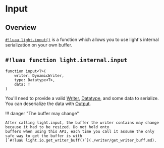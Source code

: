 # Input

## Overview

[`#!luau light.input()`](./input.md) is a function which allows you to use light's internal serialization on your own buffer.

## `#!luau function light.internal.input`

```luau title='<!-- internal --> <!-- client --> <!-- server --> <!-- shared --> <!-- sync -->'
function input<T>(
    writer: DynamicWriter,
    type: Datatype<T>,
    data: T
)
```

You'll need to provide a valid [Writer](./writer/index.md), [Datatype](../../constants/datatypes/index.md), and some
data to serialize. You can deserialize the data with [Output](./output.md).

!!! danger "The buffer may change"

    After calling light.input, the buffer the writer contains may change because it had to be resized. Do not hold onto
    buffers when using this API, each time you call it assume the only safe way to get the buffer is with
    [`#!luau light.io.get_writer_buff()`](./writer/get_writer_buff.md).
